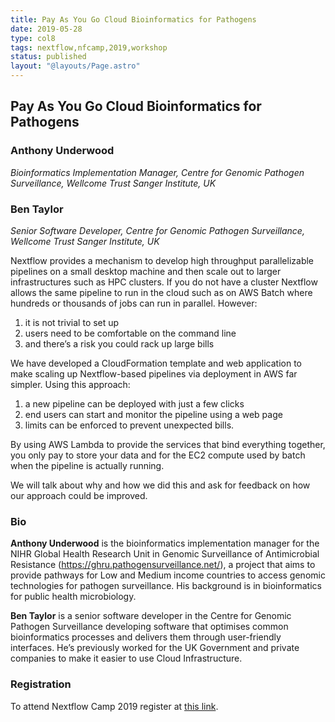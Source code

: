 ```yaml
---
title: Pay As You Go Cloud Bioinformatics for Pathogens
date: 2019-05-28
type: col8
tags: nextflow,nfcamp,2019,workshop
status: published
layout: "@layouts/Page.astro"
---
```


## Pay As You Go Cloud Bioinformatics for Pathogens

### Anthony Underwood
*Bioinformatics Implementation Manager, Centre for Genomic Pathogen Surveillance, Wellcome Trust Sanger Institute, UK*

### Ben Taylor
*Senior Software Developer, Centre for Genomic Pathogen Surveillance, Wellcome Trust Sanger Institute, UK*

Nextflow provides a mechanism to develop high throughput parallelizable pipelines on a small desktop machine and then scale out to larger infrastructures such as HPC clusters. If you do not have a cluster Nextflow allows the same pipeline to run in the cloud such as on AWS Batch where hundreds or thousands of jobs can run in parallel. However:

1. it is not trivial to set up
2. users need to be comfortable on the command line
3. and there’s a risk you could rack up large bills

We have developed a CloudFormation template and web application to make scaling up Nextflow-based pipelines via deployment in AWS far simpler.  Using this approach:

1. a new pipeline can be deployed with  just a few clicks
2. end users can start and monitor the pipeline using a web page
3. limits can be enforced to prevent unexpected bills.

By using AWS Lambda to provide the services that bind everything together, you only pay to store your data and for the EC2 compute used by batch when the pipeline is actually running.

We will talk about why and how we did this and ask for feedback on how our approach could be improved.

### Bio

**Anthony Underwood** is the bioinformatics implementation manager for the NIHR Global Health Research Unit in Genomic Surveillance of Antimicrobial Resistance (https://ghru.pathogensurveillance.net/), a project that aims to provide pathways for Low and Medium income countries to access genomic technologies for pathogen surveillance. His background is in bioinformatics for public health microbiology.

**Ben Taylor** is a senior software developer in the Centre for Genomic Pathogen Surveillance developing software that optimises common bioinformatics processes and delivers them through user-friendly interfaces. He’s previously worked for the UK Government and private companies to make it easier to use Cloud Infrastructure.

### Registration

To attend Nextflow Camp 2019 register at [this link](https://www.crg.eu/en/event/coursescrg-nextflow-2019).
